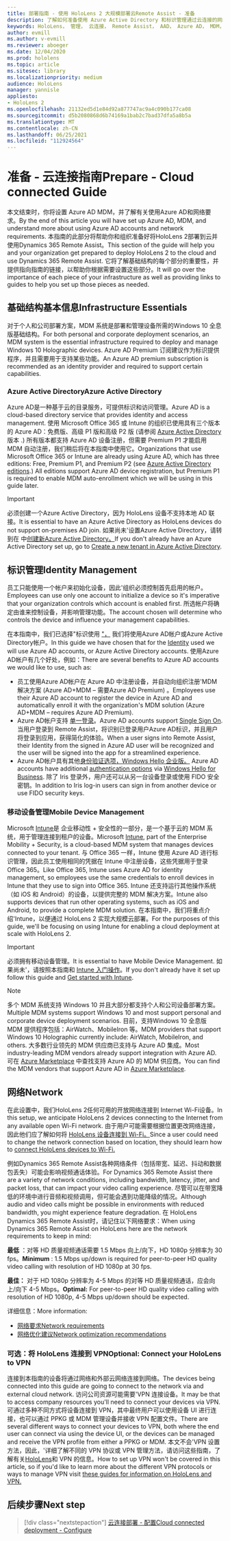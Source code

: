 ```yaml
---
title: 部署指南 - 使用 HoloLens 2 大规模部署云Remote Assist - 准备
description: 了解如何准备使用 Azure Active Directory 和标识管理通过云连接的网络注册 HoloLens 设备。
keywords: HoloLens， 管理， 云连接， Remote Assist， AAD， Azure AD， MDM， 移动设备管理
author: evmill
ms.author: v-evmill
ms.reviewer: aboeger
ms.date: 12/04/2020
ms.prod: hololens
ms.topic: article
ms.sitesec: library
ms.localizationpriority: medium
audience: HoloLens
manager: yannisle
appliesto:
- HoloLens 2
ms.openlocfilehash: 21132ed5d1e84d92a877747ac9a4c090b177ca08
ms.sourcegitcommit: d5b2080868d6b74169a1bab2c7bad37dfa5a8b5a
ms.translationtype: MT
ms.contentlocale: zh-CN
ms.lasthandoff: 06/25/2021
ms.locfileid: "112924564"
---
```

# <a name="prepare---cloud-connected-guide"></a><span data-ttu-id="a8c71-104">准备 - 云连接指南</span><span class="sxs-lookup"><span data-stu-id="a8c71-104">Prepare - Cloud connected Guide</span></span>

<span data-ttu-id="a8c71-105">本文结束时，你将设置 Azure AD MDM，并了解有关使用Azure AD和网络要求。</span><span class="sxs-lookup"><span data-stu-id="a8c71-105">By the end of this article you will have set up Azure AD, MDM, and understand more about using Azure AD accounts and network requirements.</span></span> <span data-ttu-id="a8c71-106">本指南的此部分将帮助你和组织准备好将HoloLens 2部署到云并使用Dynamics 365 Remote Assist。</span><span class="sxs-lookup"><span data-stu-id="a8c71-106">This section of the guide will help you and your organization get prepared to deploy HoloLens 2 to the cloud and use Dynamics 365 Remote Assist.</span></span> <span data-ttu-id="a8c71-107">它将了解基础结构的每个部分的重要性，并提供指向指南的链接，以帮助你根据需要设置这些部分。</span><span class="sxs-lookup"><span data-stu-id="a8c71-107">It will go over the importance of each piece of your infrastructure as well as providing links to guides to help you set up those pieces as needed.</span></span>

## <a name="infrastructure-essentials"></a><span data-ttu-id="a8c71-108">基础结构基本信息</span><span class="sxs-lookup"><span data-stu-id="a8c71-108">Infrastructure Essentials</span></span>

<span data-ttu-id="a8c71-109">对于个人和公司部署方案，MDM 系统是部署和管理设备所需的Windows 10 全息版基础结构。</span><span class="sxs-lookup"><span data-stu-id="a8c71-109">For both personal and corporate deployment scenarios, an MDM system is the essential infrastructure required to deploy and manage Windows 10 Holographic devices.</span></span> <span data-ttu-id="a8c71-110">Azure AD Premium 订阅建议作为标识提供程序，并且需要用于支持某些功能。</span><span class="sxs-lookup"><span data-stu-id="a8c71-110">An Azure AD premium subscription is recommended as an identity provider and required to support certain capabilities.</span></span>

### <a name="azure-active-directory"></a><span data-ttu-id="a8c71-111">Azure Active Directory</span><span class="sxs-lookup"><span data-stu-id="a8c71-111">Azure Active Directory</span></span>

<span data-ttu-id="a8c71-112">Azure AD是一种基于云的目录服务，可提供标识和访问管理。</span><span class="sxs-lookup"><span data-stu-id="a8c71-112">Azure AD is a cloud-based directory service that provides identity and access management.</span></span> <span data-ttu-id="a8c71-113">使用 Microsoft Office 365 或 Intune 的组织已使用具有三个版本的 Azure AD：免费版、高级 P1 版和高级 P2 版 (请参阅 [Azure Active Directory](https://azure.microsoft.com/documentation/articles/active-directory-editions)版本 .) 所有版本都支持 Azure AD 设备注册，但需要 Premium P1 才能启用 MDM 自动注册，我们稍后将在本指南中使用它。</span><span class="sxs-lookup"><span data-stu-id="a8c71-113">Organizations that use Microsoft Office 365 or Intune are already using Azure AD, which has three editions: Free, Premium P1, and Premium P2 (see [Azure Active Directory editions](https://azure.microsoft.com/documentation/articles/active-directory-editions).) All editions support Azure AD device registration, but Premium P1 is required to enable MDM auto-enrollment which we will be using in this guide later.</span></span>

> [!IMPORTANT]
> <span data-ttu-id="a8c71-114">必须创建一个Azure Active Directory，因为 HoloLens 设备不支持本地 AD 联接。</span><span class="sxs-lookup"><span data-stu-id="a8c71-114">It is essential to have an Azure Active Directory as HoloLens devices do not support on-premises AD join.</span></span> <span data-ttu-id="a8c71-115">如果尚未&#39;设置Azure Active Directory，请转到在 中[创建新Azure Active Directory。](https://docs.microsoft.com/azure/active-directory/fundamentals/active-directory-access-create-new-tenant)</span><span class="sxs-lookup"><span data-stu-id="a8c71-115">If you don&#39;t already have an Azure Active Directory set up, go to [Create a new tenant in Azure Active Directory](https://docs.microsoft.com/azure/active-directory/fundamentals/active-directory-access-create-new-tenant).</span></span>

## <a name="identity-management"></a><span data-ttu-id="a8c71-116">标识管理</span><span class="sxs-lookup"><span data-stu-id="a8c71-116">Identity Management</span></span>

<span data-ttu-id="a8c71-117">员工只能使用一个帐户来初始化设备，因此&#39;组织必须控制首先启用的帐户。</span><span class="sxs-lookup"><span data-stu-id="a8c71-117">Employees can use only one account to initialize a device so it&#39;s imperative that your organization controls which account is enabled first.</span></span> <span data-ttu-id="a8c71-118">所选帐户将确定由谁来控制设备，并影响管理功能。</span><span class="sxs-lookup"><span data-stu-id="a8c71-118">The account chosen will determine who controls the device and influence your management capabilities.</span></span>

<span data-ttu-id="a8c71-119">在本指南中，我们已选择"标识使用 ["，](https://docs.microsoft.com/hololens/hololens-identity) 我们将使用Azure AD帐户或Azure Active Directory帐户。</span><span class="sxs-lookup"><span data-stu-id="a8c71-119">In this guide we have chosen that for the [Identity](https://docs.microsoft.com/hololens/hololens-identity) used we will use Azure AD accounts, or Azure Active Directory accounts.</span></span> <span data-ttu-id="a8c71-120">使用Azure AD帐户有几个好处，例如：</span><span class="sxs-lookup"><span data-stu-id="a8c71-120">There are several benefits to Azure AD accounts we would like to use, such as:</span></span>

- <span data-ttu-id="a8c71-121">员工使用Azure AD帐户在 Azure AD 中注册设备，并自动向组织注册&#39;MDM 解决方案 (Azure AD+MDM – 需要Azure AD Premium) 。</span><span class="sxs-lookup"><span data-stu-id="a8c71-121">Employees use their Azure AD account to register the device in Azure AD and automatically enroll it with the organization&#39;s MDM solution (Azure AD+MDM – requires Azure AD Premium).</span></span>
- <span data-ttu-id="a8c71-122">Azure AD帐户支持 [单一登录](https://docs.microsoft.com/azure/active-directory/manage-apps/what-is-single-sign-on)。</span><span class="sxs-lookup"><span data-stu-id="a8c71-122">Azure AD accounts support [Single Sign On](https://docs.microsoft.com/azure/active-directory/manage-apps/what-is-single-sign-on).</span></span> <span data-ttu-id="a8c71-123">当用户登录到 Remote Assist，将识别已登录用户Azure AD标识，并且用户将登录到应用，获得简化的体验。</span><span class="sxs-lookup"><span data-stu-id="a8c71-123">When a user signs into Remote Assist, their Identity from the signed in Azure AD user will be recognized and the user will be signed into the app for a streamlined experience.</span></span>
- <span data-ttu-id="a8c71-124">Azure AD帐户具有其他[身份验证选项，Windows Hello 企业版。](https://docs.microsoft.com/hololens/hololens-identity) [](https://docs.microsoft.com/windows/security/identity-protection/hello-for-business/hello-identity-verification)</span><span class="sxs-lookup"><span data-stu-id="a8c71-124">Azure AD accounts have additional [authentication options](https://docs.microsoft.com/hololens/hololens-identity) via [Windows Hello for Business](https://docs.microsoft.com/windows/security/identity-protection/hello-for-business/hello-identity-verification).</span></span> <span data-ttu-id="a8c71-125">除了 Iris 登录外，用户还可以从另一台设备登录或使用 FIDO 安全密钥。</span><span class="sxs-lookup"><span data-stu-id="a8c71-125">In addition to Iris log-in users can sign in from another device or use FIDO security keys.</span></span>

### <a name="mobile-device-management"></a><span data-ttu-id="a8c71-126">移动设备管理</span><span class="sxs-lookup"><span data-stu-id="a8c71-126">Mobile Device Management</span></span>

<span data-ttu-id="a8c71-127">Microsoft [Intune](https://docs.microsoft.com/mem/intune/fundamentals/what-is-intune)是 企业移动性 + 安全性的一部分，是一个基于云的 MDM 系统，用于管理连接到租户的设备。</span><span class="sxs-lookup"><span data-stu-id="a8c71-127">Microsoft [Intune](https://docs.microsoft.com/mem/intune/fundamentals/what-is-intune), part of the Enterprise Mobility + Security, is a cloud-based MDM system that manages devices connected to your tenant.</span></span> <span data-ttu-id="a8c71-128">与 Office 365 一样，Intune 使用 Azure AD 进行标识管理，因此员工使用相同的凭据在 Intune 中注册设备，这些凭据用于登录 Office 365。</span><span class="sxs-lookup"><span data-stu-id="a8c71-128">Like Office 365, Intune uses Azure AD for identity management, so employees use the same credentials to enroll devices in Intune that they use to sign into Office 365.</span></span> <span data-ttu-id="a8c71-129">Intune 还支持运行其他操作系统（如 iOS 和 Android）的设备，以提供完整的 MDM 解决方案。</span><span class="sxs-lookup"><span data-stu-id="a8c71-129">Intune also supports devices that run other operating systems, such as iOS and Android, to provide a complete MDM solution.</span></span> <span data-ttu-id="a8c71-130">在本指南中，我们将重点介绍&#39;Intune，以便通过 HoloLens 2 实现大规模云部署。</span><span class="sxs-lookup"><span data-stu-id="a8c71-130">For the purposes of this guide, we&#39;ll be focusing on using Intune for enabling a cloud deployment at scale with HoloLens 2.</span></span>

> [!IMPORTANT]
> <span data-ttu-id="a8c71-131">必须拥有移动设备管理。</span><span class="sxs-lookup"><span data-stu-id="a8c71-131">It is essential to have Mobile Device Management.</span></span> <span data-ttu-id="a8c71-132">如果尚未&#39;，请按照本指南和 [Intune 入门操作](https://docs.microsoft.com/mem/intune/fundamentals/free-trial-sign-up)。</span><span class="sxs-lookup"><span data-stu-id="a8c71-132">If you don&#39;t already have it set up follow this guide and [Get started with Intune](https://docs.microsoft.com/mem/intune/fundamentals/free-trial-sign-up).</span></span>

> [!NOTE]
> <span data-ttu-id="a8c71-133">多个 MDM 系统支持 Windows 10 并且大部分都支持个人和公司设备部署方案。</span><span class="sxs-lookup"><span data-stu-id="a8c71-133">Multiple MDM systems support Windows 10 and most support personal and corporate device deployment scenarios.</span></span> <span data-ttu-id="a8c71-134">目前，支持Windows 10 全息版 MDM 提供程序包括：AirWatch、MobileIron 等。</span><span class="sxs-lookup"><span data-stu-id="a8c71-134">MDM providers that support Windows 10 Holographic currently include: AirWatch, MobileIron, and others.</span></span> <span data-ttu-id="a8c71-135">大多数行业领先的 MDM 供应商已支持与 Azure AD 集成。</span><span class="sxs-lookup"><span data-stu-id="a8c71-135">Most industry-leading MDM vendors already support integration with Azure AD.</span></span> <span data-ttu-id="a8c71-136">可在 [Azure Marketplace](https://azure.microsoft.com/marketplace/) 中查找支持 Azure AD 的 MDM 供应商。</span><span class="sxs-lookup"><span data-stu-id="a8c71-136">You can find the MDM vendors that support Azure AD in [Azure Marketplace](https://azure.microsoft.com/marketplace/).</span></span>

## <a name="network"></a><span data-ttu-id="a8c71-137">网络</span><span class="sxs-lookup"><span data-stu-id="a8c71-137">Network</span></span>

<span data-ttu-id="a8c71-138">在此设置中，我们HoloLens 2任何可用的开放网络连接到 Internet Wi-Fi设备。</span><span class="sxs-lookup"><span data-stu-id="a8c71-138">In this setup, we anticipate HoloLens 2 devices connecting to the Internet from any available open Wi-Fi network.</span></span> <span data-ttu-id="a8c71-139">由于用户可能需要根据位置更改网络连接，因此他们应了解如何将 [HoloLens 设备连接到 Wi-Fi。](https://docs.microsoft.com/hololens/hololens-network)</span><span class="sxs-lookup"><span data-stu-id="a8c71-139">Since a user could need to change the network connection based on location, they should learn how to [connect HoloLens devices to Wi-Fi.](https://docs.microsoft.com/hololens/hololens-network)</span></span>

<span data-ttu-id="a8c71-140">例如Dynamics 365 Remote Assist各种网络条件（包括带宽、延迟、抖动和数据包丢失）可能会影响视频通话体验。</span><span class="sxs-lookup"><span data-stu-id="a8c71-140">For Dynamics 365 Remote Assist there are a variety of network conditions, including bandwidth, latency, jitter, and packet loss, that can impact your video calling experience.</span></span> <span data-ttu-id="a8c71-141">尽管可以在带宽降低的环境中进行音频和视频调用，但可能会遇到功能降级的情况。</span><span class="sxs-lookup"><span data-stu-id="a8c71-141">Although audio and video calls might be possible in environments with reduced bandwidth, you might experience feature degradation.</span></span> <span data-ttu-id="a8c71-142">在 HoloLens Dynamics 365 Remote Assist时，请记住以下网络要求：</span><span class="sxs-lookup"><span data-stu-id="a8c71-142">When using Dynamics 365 Remote Assist on HoloLens here are the network requirements to keep in mind:</span></span>

<span data-ttu-id="a8c71-143">**最低** ：对等 HD 质量视频通话需要 1.5 Mbps 向上/向下，HD 1080p 分辨率为 30 fps。</span><span class="sxs-lookup"><span data-stu-id="a8c71-143">**Minimum** : 1.5 Mbps up/down is required for peer-to-peer HD quality video calling with resolution of HD 1080p at 30 fps.</span></span>

<span data-ttu-id="a8c71-144">**最佳：** 对于 HD 1080p 分辨率为 4-5 Mbps 的对等 HD 质量视频通话，应会向上/向下 4-5 Mbps。</span><span class="sxs-lookup"><span data-stu-id="a8c71-144">**Optimal:** For peer-to-peer HD quality video calling with resolution of HD 1080p, 4-5 Mbps up/down should be expected.</span></span>

<span data-ttu-id="a8c71-145">详细信息：</span><span class="sxs-lookup"><span data-stu-id="a8c71-145">More information:</span></span>

- [<span data-ttu-id="a8c71-146">网络要求</span><span class="sxs-lookup"><span data-stu-id="a8c71-146">Network requirements</span></span>](https://docs.microsoft.com/dynamics365/mixed-reality/remote-assist/requirements#network-requirements)
- [<span data-ttu-id="a8c71-147">网络优化建议</span><span class="sxs-lookup"><span data-stu-id="a8c71-147">Network optimization recommendations</span></span>](https://docs.microsoft.com/dynamics365/mixed-reality/remote-assist/requirements#dynamics-365-remote-assist-hololens)

### <a name="optional-connect-your-hololens-to-vpn"></a><span data-ttu-id="a8c71-148">可选：将 HoloLens 连接到 VPN</span><span class="sxs-lookup"><span data-stu-id="a8c71-148">Optional: Connect your HoloLens to VPN</span></span>

<span data-ttu-id="a8c71-149">连接到本指南的设备将通过网络和外部云网络连接到网络。</span><span class="sxs-lookup"><span data-stu-id="a8c71-149">The devices being connected into this guide are going to connect to the network via and external cloud network.</span></span> <span data-ttu-id="a8c71-150">访问公司资源可能需要&#39;VPN 连接设备。</span><span class="sxs-lookup"><span data-stu-id="a8c71-150">It may be that to access company resources you&#39;ll need to connect your devices via VPN.</span></span> <span data-ttu-id="a8c71-151">可通过多种不同方式将设备连接到 VPN，其中最终用户可以使用设备 UI 进行连接，也可以通过 PPKG 或 MDM 管理设备并接收 VPN 配置文件。</span><span class="sxs-lookup"><span data-stu-id="a8c71-151">There are several different ways to connect your devices to VPN, both where the end user can connect via using the device UI, or the devices can be managed and receive the VPN profile from either a PPKG or MDM.</span></span> <span data-ttu-id="a8c71-152">本文不会&#39;VPN 设置方法，因此，&#39;详细了解不同的 VPN 协议或 VPN 管理方法，请访问这些指南，了解有关[HoloLens](https://docs.microsoft.com/hololens/hololens-network#vpn)和 VPN 的信息。</span><span class="sxs-lookup"><span data-stu-id="a8c71-152">How to set up VPN won&#39;t be covered in this article, so if you&#39;d like to learn more about the different VPN protocols or ways to manage VPN visit [these guides for information on HoloLens and VPN.](https://docs.microsoft.com/hololens/hololens-network#vpn)</span></span>

## <a name="next-step"></a><span data-ttu-id="a8c71-153">后续步骤</span><span class="sxs-lookup"><span data-stu-id="a8c71-153">Next step</span></span>

> [!div class="nextstepaction"]
> [<span data-ttu-id="a8c71-154">云连接部署 - 配置</span><span class="sxs-lookup"><span data-stu-id="a8c71-154">Cloud connected deployment - Configure</span></span>](hololens2-cloud-connected-configure.md)

